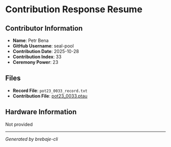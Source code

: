 # Contribution Response Resume

## Contributor Information
- **Name**: Petr Bena
- **GitHub Username**: seal-pool
- **Contribution Date**: 2025-10-28
- **Contribution Index**: 33
- **Ceremony Power**: 23

## Files
- **Record File**: `pot23_0033_record.txt`
- **Contribution File**: [pot23_0033.ptau](https://cardano-trusted-setup-test.s3.us-east-2.amazonaws.com/Cardano-PPOT/pot23_0033.ptau)

## Hardware Information
Not provided

---
*Generated by brebaje-cli*
